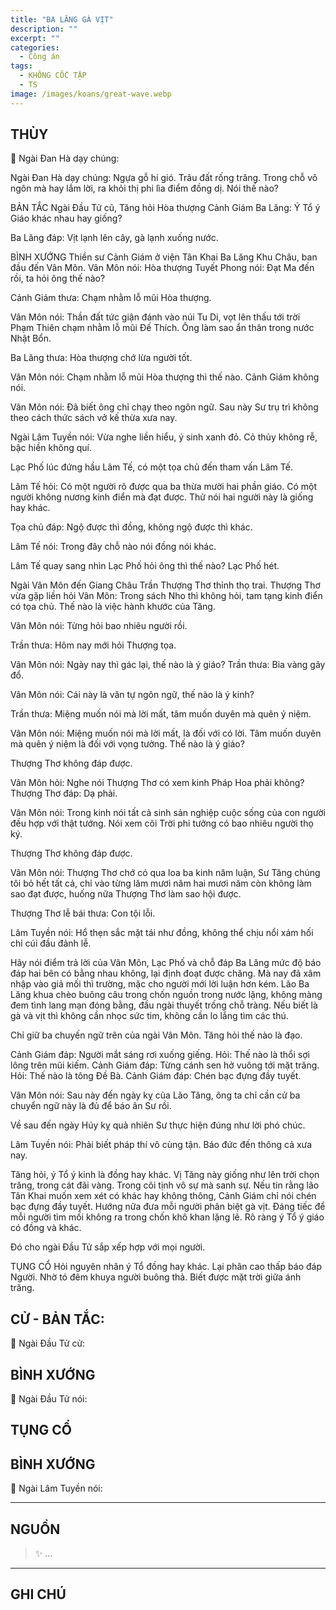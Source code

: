 ```yaml
---
title: "BA LĂNG GÀ VỊT"
description: ""
excerpt: ""
categories:
  - Công án
tags:
  - KHÔNG CỐC TẬP
  - TS 
image: /images/koans/great-wave.webp
---
```


## THÙY

📢 Ngài Đan Hà dạy chúng:



Ngài Đan Hà dạy chúng:
Ngựa gỗ hí gió. Trâu đất rống trăng.
Trong chỗ vô ngôn mà hay lắm lời, ra khỏi thị phi lìa điểm đồng dị. Nói thế nào?

BẢN TẮC
Ngài Đầu Tử cũ, Tăng hỏi Hòa thượng Cảnh Giám Ba Lăng:
Ý Tổ ý Giáo khác nhau hay giống?

Ba Lăng đáp: Vịt lạnh lên cây, gà lạnh xuống nước.

BÌNH XƯỚNG
Thiền sư Cảnh Giám ở viện Tân Khai Ba Lăng Khu Châu, ban đầu đến Vân Môn.
Vân Môn nói: Hòa thượng Tuyết Phong nói: Đạt Ma đến rồi, ta hỏi ông thế nào?

Cảnh Giám thưa: Chạm nhằm lỗ mũi Hòa thượng.

Vân Môn nói: Thần đất tức giận đánh vào núi Tu Di, vọt lên thấu tới trời Phạm Thiên chạm nhằm lỗ mũi Đế Thích. Ông làm sao ẩn thân trong nước Nhật Bổn.

Ba Lăng thưa: Hòa thượng chớ lừa người tốt.

Vân Môn nói: Chạm nhằm lỗ mũi Hòa thượng thì thế nào.
Cảnh Giám không nói.

Vân Môn nói: Đã biết ông chỉ chạy theo ngôn ngữ. Sau này Sư trụ trì không theo cách thức sách vở kế thừa xưa nay.

Ngài Lâm Tuyền nói: Vừa nghe liền hiểu, ý sinh xanh đỏ.
Cỏ thủy không rễ, bậc hiền không quí.

Lạc Phố lúc đứng hầu Lâm Tế, có một tọa chủ đến tham vấn Lâm Tế.

Lâm Tế hỏi: Có một người rõ được qua ba thừa mười hai phần giáo.
Có một người không nương kinh điển mà đạt được. Thử nói hai người này là giống hay khác.

Tọa chủ đáp: Ngộ được thì đồng, không ngộ được thì khác.

Lâm Tế nói: Trong đây chỗ nào nói đồng nói khác.

Lâm Tế quay sang nhìn Lạc Phố hỏi ông thì thế nào?
Lạc Phố hét.

Ngài Vân Môn đến Giang Châu Trần Thượng Thơ thỉnh thọ trai.
Thượng Thơ vừa gặp liền hỏi Vân Môn: Trong sách Nho thì không hỏi, tam tạng kinh điển có tọa chủ. Thế nào là việc hành khước của Tăng.

Vân Môn nói: Từng hỏi bao nhiêu người rồi.

Trần thưa: Hôm nay mới hỏi Thượng tọa.

Vân Môn nói: Ngày nay thì gác lại, thế nào là ý giáo?
Trần thưa: Bia vàng gãy đổ.

Vân Môn nói: Cái này là văn tự ngôn ngữ, thế nào là ý kinh?

Trần thưa: Miệng muốn nói mà lời mất, tâm muốn duyên mà quên ý niệm.

Vân Môn nói: Miệng muốn nói mà lời mất, là đối với có lời.
Tâm muốn duyên mà quên ý niệm là đối với vọng tưởng. Thế nào là ý giáo?

Thượng Thơ không đáp được.

Vân Môn hỏi: Nghe nói Thượng Thơ có xem kinh Pháp Hoa phải không?
Thượng Thơ đáp: Dạ phải.

Vân Môn nói: Trong kinh nói tất cả sinh sản nghiệp cuộc sống của con người đều hợp với thật tướng. Nói xem cõi Trời phi tưởng có bao nhiêu người thọ ký.

Thượng Thơ không đáp được.

Vân Môn nói: Thượng Thơ chớ có qua loa ba kinh năm luận, Sư Tăng chúng tôi bỏ hết tất cả, chỉ vào từng lăm mươi năm hai mươi năm còn không làm sao đạt được, huống nữa Thượng Thơ làm sao hội được.

Thượng Thơ lễ bái thưa: Con tội lỗi.

Lâm Tuyền nói: Hổ thẹn sắc mặt tái như đồng, không thể chịu nổi xám hối chỉ cúi đầu đảnh lễ.

Hãy nói điểm trả lời của Vân Môn, Lạc Phố và chỗ đáp Ba Lăng mức độ báo đáp hai bên có bằng nhau không, lại định đoạt được chăng.
Mà nay đã xâm nhập vào giả mối thì trường, mặc cho người mới lời luận hơn kém.
Lão Ba Lăng khua chèo buông câu trong chốn nguồn trong nước lặng, không màng đem tình lang mạn đóng bằng, đầu ngài thuyết trống chỗ tràng. Nếu biết là gà và vịt thì không cần nhọc sức tim, không cần lo lắng tìm các thú.

Chỉ giữ ba chuyến ngữ trên của ngài Vân Môn.
Tăng hỏi thế nào là đạo.

Cảnh Giám đáp: Người mắt sáng rơi xuống giếng.
Hỏi: Thế nào là thổi sợi lông trên mũi kiếm.
Cảnh Giám đáp: Từng cánh sen hở vuông tới mặt trăng.
Hỏi: Thế nào là tông Đề Bà.
Cảnh Giám đáp: Chén bạc đựng đầy tuyết.

Vân Môn nói: Sau này đến ngày kỵ của Lão Tăng, ông ta chỉ cần cử ba chuyển ngữ này là đủ để báo ân Sư rồi.

Về sau đến ngày Húy kỵ quả nhiên Sư thực hiện đúng như lời phó chúc.

Lâm Tuyền nói: Phải biết pháp thí vô cùng tận. Báo đức đến thông cả xưa nay.

Tăng hỏi, ý Tổ ý kinh là đồng hay khác.
Vị Tăng này giống như lên trời chọn trăng, trong cát đãi vàng.
Trong cõi tịnh vô sự mà sanh sự. Nếu tin rằng lão Tân Khai muốn xem xét có khác hay không thông, Cảnh Giám chỉ nói chén bạc đựng đầy tuyết. Hướng nữa đưa mỗi người phân biệt gà vịt. Đáng tiếc để mỗi người tìm mối không ra trong chốn khô khan lặng lẽ. Rõ ràng ý Tổ ý giáo có đồng và khác.

Đó cho ngài Đầu Tử sắp xếp hợp với mọi người.

TỤNG CỔ
Hỏi nguyên nhân ý Tổ đồng hay khác.
Lại phân cao thấp báo đáp Người.
Nhờ tó đêm khuya người buông thả.
Biết được mặt trời giữa ánh trăng.

## CỬ - BẢN TẮC:

📢 Ngài Đầu Tử cử:

> 

## BÌNH XƯỚNG

📢 Ngài Đầu Tử nói:



## TỤNG CỔ

> 

## BÌNH XƯỚNG

📢 Ngài Lâm Tuyền nói:



<hr class="blog-rule" />

## NGUỒN

> ✨ ...

<hr class="blog-rule" />

## GHI CHÚ

[^1]: ⭐️ <a href="/masters/Shaoshan-Huanpu" target="_blank">🔗 TS </a>
